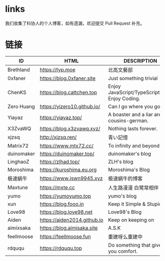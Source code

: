 # links
我们收集了科协人的个人博客，如有遗漏，欢迎提交 Pull Request 补充。

# 链接

| ID | HTML | DESCRIPTION |
| -- | --   | --          |
| Brethland | https://typ.moe | 北高文藝部 |
| 0xfaner | https://blog.0xfaner.site | Just something trivial |
| ChenKS | https://blog.cattchen.top | Enjoy JavaScript/TypeScript/Dart. Enjoy Coding. |
| Zero Huang | https://yizero10.github.io/ | Can I go where you go? |
| Yiayaz | https://yiayaz.top/ | A boaster and a liar are cousins-german. |
| X3ZvaWQ | https://blog.x3zvawq.xyz/ | Nothing lasts forever. |
| xjzsq | http://xjzsq.ren/ | 青い記憶 |
| Matrix72 | https://www.mtx72.cc/ | To infinity and beyond. |
| duinomaker | https://duinomaker.top/ | duinomaker's blog |
| LinghaoZ | https://zlhad.top/ | ZLH's blog |
| Moroshima | https://kuroshima.eu.org | Moroshima's Blog |
| 极速蜗牛 | https://www.jswn9945.xyz | 极速蜗牛的博客 |
| Maxtune | https://mxte.cc | 人生路漫漫 白鹭常相伴 |
| yumo | https://yumoyumo.top | yumo's blog |
| xun | https://blog.fooo.in | Keep it Simple & Stupid |
| Love98 | https://blog.love98.net | Love98's Blog |
| Aiden | https://aiden2014.github.io | Keep on keeping on |
| aimixsaka | https://blog.aimisaka.site | A.S.K |
| feellmoose | https://feellmoose.fun | 重建呀么重建中 |
| rdququ | https://rdququ.top |  Do something that gives you comfort. |
